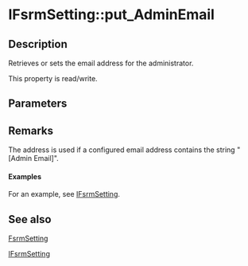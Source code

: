 # IFsrmSetting::put_AdminEmail

## Description

Retrieves or sets the email address for the administrator.

This property is read/write.

## Parameters

## Remarks

The address is used if a configured email address contains the string "[Admin Email]".

#### Examples

For an example, see [IFsrmSetting](https://learn.microsoft.com/previous-versions/windows/desktop/api/fsrm/nn-fsrm-ifsrmsetting).

## See also

[FsrmSetting](https://learn.microsoft.com/previous-versions/windows/desktop/fsrm/fsrmsetting)

[IFsrmSetting](https://learn.microsoft.com/previous-versions/windows/desktop/api/fsrm/nn-fsrm-ifsrmsetting)